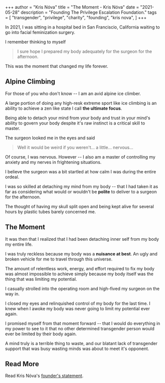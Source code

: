 +++
author = "Kris Nóva"
title = "The Moment - Kris Nóva"
date = "2021-05-28"
description = "Founding The Privilege Escalation Foundation."
tags = [
"transgender",
"privilege",
"charity",
"founding",
"kris nova",
]
+++

In 2021, I was sitting in a hospital bed in San Franciscio, California waiting to go into facial feminization surgery.

I remember thinking to myself

 > I sure hope I prepared my body adequately for the surgeon for the afternoon.
 
This was the moment that changed my life forever. 

## Alpine Climbing

For those of you who don't know -- I am an avid alpine ice climber. 

A large portion of doing any high-resk extreme sport like ice climbing is an ability to achieve a zen like state I call **the ultimate focus**.

Being able to detach your mind from your body and trust in your mind's ability to govern your body despite it's raw instinct is a critical skill to master.

The surgeon looked me in the eyes and said

 > Well it would be weird if you weren't... a little... nervous...

Of course, I was nervous. However -- I also am a master of controlling my anxiety and my nerves in frightening situations.

I believe the surgeon was a bit startled at how calm I was during the entire ordeal.

I was so skilled at detaching my mind from my body -- that I had taken it as far as considering what would or wouldn't be **polite** to deliver to a surgeon for the afternoon.

The thought of having my skull split open and being kept alive for several hours by plastic tubes barely concerned me. 

## The Moment

It was then that I realized that I had been detaching inner self from my body my entire life. 

I was truly reckless because my body was a **nuisance at best**. An ugly and broken vehicle for me to travel through this universe.

The amount of relentless work, energy, and effort required to fix my body was almost impossible to achieve simply because my body itself was the thing that was limiting my potential.

I casually strolled into the operating room and high-fived my surgeon on the way in. 

I closed my eyes and relinquished control of my body for the last time. I knew when I awoke my body was never going to limit my potential ever again.

I promised myself from that moment forward -- that I would do everything in my power to see to it that no other determined transgender person would ever be limited by their body again.

A mind truly is a terrible thing to waste, and our blatant lack of transgender support that was busy wasting minds was about to meet it's opponent.

## Read More

Read Kris Nóva's [founder's statement](/kris-nova).

